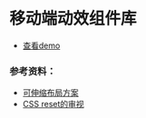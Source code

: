 # 移动端动效组件库

- [查看demo](https://rawgit.com/zhangmengxue/MobileComponent/master/global/show.html)

### 参考资料：
- [可伸缩布局方案](https://github.com/amfe/lib.flexible)
- [CSS reset的审视](http://www.zhangxinxu.com/wordpress/2010/04/css-reset%E7%9A%84%E9%87%8D%E6%96%B0%E5%AE%A1%E8%A7%86-%E9%81%BF%E5%85%8D%E6%A0%B7%E5%BC%8F%E9%87%8D%E7%BD%AE/)

